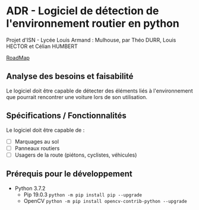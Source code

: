 # ADR - Logiciel de détection de l'environnement routier en python
Projet d'ISN - Lycée Louis Armand : Mulhouse, par Théo DURR, Louis HECTOR et Célian HUMBERT

[RoadMap](https://trello.com/b/MZ0V9F0X)

## Analyse des besoins et faisabilité
Le logiciel doit être capable de détecter des éléments liés à l'environnement que pourrait rencontrer une voiture lors de son utilisation.

## Spécifications / Fonctionnalités
Le logiciel doit être capable de : 
  - [ ] Marquages au sol
  - [ ] Panneaux routiers
  - [ ] Usagers de la route (piétons, cyclistes, véhicules)

## Prérequis pour le développement
  * Python 3.7.2
    * Pip 19.0.3 `python -m pip install pip --upgrade`
    * OpenCV `python -m pip install opencv-contrib-python --upgrade`
